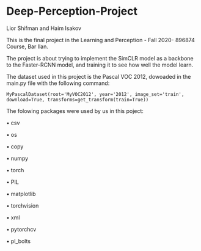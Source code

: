 # Deep-Perception-Project

Lior Shifman and Haim Isakov

This is the final project in the Learning and Perception - Fall 2020- 896874 Course, Bar Ilan.

The project is about trying to implement the SimCLR model as a backbone to the Faster-RCNN model, and training it to see how well the model learn.

The dataset used in this project is the Pascal VOC 2012, dowoaded in the main.py file with the following command:
```
MyPascalDataset(root='MyVOC2012', year='2012', image_set='train', download=True, transforms=get_transform(train=True))
```

The folowing packages were used by us in this poject:

• csv

• os

• copy 

• numpy 

• torch

• PIL

• matplotlib 

• torchvision

• xml

• pytorchcv

• pl_bolts

